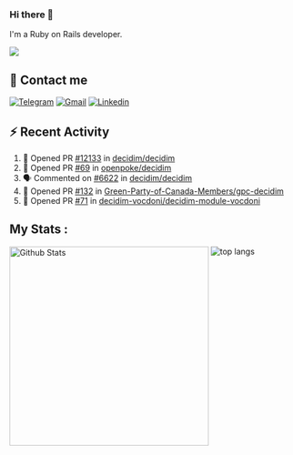 ### Hi there 👋

I'm a Ruby on Rails developer.

<img src="https://komarev.com/ghpvc/?username=antopalidi&color=blueviolet&style=for-the-badge">

## 📩 Contact me 
[![Telegram](https://img.shields.io/badge/Telegram-2CA5E0?style=for-the-badge&logo=telegram&logoColor=white)](https://t.me/anna_top)
[![Gmail](https://img.shields.io/badge/email-D14836?style=for-the-badge&logo=gmail&logoColor=white)](mailto:topalidisanna@gmail.com)
[![Linkedin](https://img.shields.io/badge/LinkedIn-0077B5?style=for-the-badge&logo=linkedin&logoColor=white)](https://www.linkedin.com/in/topalidi/)
<!-- [![Codewars](https://img.shields.io/badge/Codewars-B1361E?style=for-the-badge&logo=Codewars&logoColor=white)](https://www.codewars.com/users/antopalidi) -->

## :zap: Recent Activity

<!--START_SECTION:activity-->
1. 💪 Opened PR [#12133](https://github.com/decidim/decidim/pull/12133) in [decidim/decidim](https://github.com/decidim/decidim)
2. 💪 Opened PR [#69](https://github.com/openpoke/decidim/pull/69) in [openpoke/decidim](https://github.com/openpoke/decidim)
3. 🗣 Commented on [#6622](https://github.com/decidim/decidim/issues/6622#issuecomment-1831723191) in [decidim/decidim](https://github.com/decidim/decidim)
4. 💪 Opened PR [#132](https://github.com/Green-Party-of-Canada-Members/gpc-decidim/pull/132) in [Green-Party-of-Canada-Members/gpc-decidim](https://github.com/Green-Party-of-Canada-Members/gpc-decidim)
5. 💪 Opened PR [#71](https://github.com/decidim-vocdoni/decidim-module-vocdoni/pull/71) in [decidim-vocdoni/decidim-module-vocdoni](https://github.com/decidim-vocdoni/decidim-module-vocdoni)
<!--END_SECTION:activity-->

## My Stats :
<!--
<img alt="activity" src="https://streak-stats.demolab.com?user=antopalidi" />
-->
<div>
<img align="top" width="350px" alt="Github Stats" src="https://github-readme-stats-1-brown.vercel.app/api?username=antopalidi&count_private=true&show_icons=true&hide_border=true" />
<img align="top" alt="top langs" src="https://github-readme-stats-1-brown.vercel.app/api/top-langs/?username=antopalidi&layout=compact" />
 </div>
<!--
#### [My CV](https://antopalidi.github.io/my_cv/)
-->

<!--
**antopalidi/antopalidi** is a ✨ _special_ ✨ repository because its `README.md` (this file) appears on your GitHub profile.
-->
